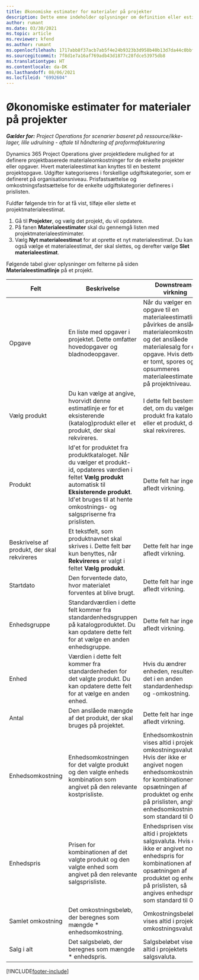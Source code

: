 ```yaml
---
title: Økonomiske estimater for materialer på projekter
description: Dette emne indeholder oplysninger om definition eller estimering af projektbaserede materialer.
author: rumant
ms.date: 03/30/2021
ms.topic: article
ms.reviewer: kfend
ms.author: rumant
ms.openlocfilehash: 1717abb8f37acb7ab5f4e24b9323b3d958b40b13d7da44c0bbfa88eea28b99ef
ms.sourcegitcommit: 7f8d1e7a16af769adb43d1877c28fdce53975db8
ms.translationtype: HT
ms.contentlocale: da-DK
ms.lasthandoff: 08/06/2021
ms.locfileid: "6992604"
---
```

# <a name="financial-estimates-for-materials-on-projects"></a>Økonomiske estimater for materialer på projekter

_**Gælder for:** Project Operations for scenarier baseret på ressource/ikke-lager, lille udrulning - aftale til håndtering af proformafakturering_

Dynamics 365 Project Operations giver projektledere mulighed for at definere projektbaserede materialeomkostninger for de enkelte projekter eller opgaver. Hvert materialeestimat kan knyttes til en bestemt projektopgave. Udgifter kategoriseres i forskellige udgiftskategorier, som er defineret på organisationsniveau. Prisfastsættelse og omkostningsfastsættelse for de enkelte udgiftskategorier defineres i prislisten. 

Fuldfør følgende trin for at få vist, tilføje eller slette et projektmaterialeestimat.

1. Gå til **Projekter**, og vælg det projekt, du vil opdatere.
2. På fanen **Materialeestimater** skal du gennemgå listen med projektmaterialeestimimater.
3. Vælg **Nyt materialeestimat** for at oprette et nyt materialeestimat. Du kan også vælge et materialeestimat, der skal slettes, og derefter vælge **Slet materialeestimat**.

Følgende tabel giver oplysninger om felterne på siden **Materialeestimatlinje** på et projekt. 

| **Felt** | **Beskrivelse** | **Downstream-virkning** |
| --- | --- | --- |
| Opgave | En liste med opgaver i projektet. Dette omfatter hovedopgaver og bladnodeopgaver. | Når du vælger en opgave til en materialeestimatlinje, påvirkes de anslåede materialeomkostninger og det anslåede materialesalg for en opgave. Hvis dette felt er tomt, spores og opsummeres materialeestimatet kun på projektniveau. |
| Vælg produkt |  Du kan vælge at angive, hvorvidt denne estimatlinje er for et eksisterende (katalog)produkt eller et produkt, der skal rekvireres. | I dette felt bestemmes det, om du vælger et produkt fra kataloget eller et produkt, der skal rekvireres. |
| Produkt | Id'et for produktet fra produktkataloget. Når du vælger et produkt-id, opdateres værdien i feltet **Vælg produkt** automatisk til **Eksisterende produkt**. Id'et bruges til at hente omkostnings- og salgspriserne fra prislisten. | Dette felt har ingen afledt virkning. |
| Beskrivelse af produkt, der skal rekvireres | Et tekstfelt, som produktnavnet skal skrives i. Dette felt bør kun benyttes, når **Rekvireres** er valgt i feltet **Vælg produkt**.| Dette felt har ingen afledt virkning. |
| Startdato | Den forventede dato, hvor materialet forventes at blive brugt. | Dette felt har ingen afledt virkning. |
| Enhedsgruppe | Standardværdien i dette felt kommer fra standardenhedsgruppen på katalogproduktet. Du kan opdatere dette felt for at vælge en anden enhedsgruppe. | Dette felt har ingen afledt virkning. |
| Enhed | Værdien i dette felt kommer fra standardenheden for det valgte produkt. Du kan opdatere dette felt for at vælge en anden enhed. | Hvis du ændrer enheden, resulterer det i en anden standardenhedspris og -omkostning. |
| Antal | Den anslåede mængde af det produkt, der skal bruges på projektet. | Dette felt har ingen afledt virkning. |
| Enhedsomkostning | Enhedsomkostningen for det valgte produkt og den valgte enheds kombination som angivet på den relevante kostprisliste. | Enhedsomkostningen vises altid i projektets omkostningsvaluta. Hvis der ikke er angivet nogen enhedsomkostninger for kombinationen af opsætningen af produktet og enheden på prislisten, angives enhedsomkostningen som standard til 0,00. |
| Enhedspris | Prisen for kombinationen af det valgte produkt og den valgte enhed som angivet på den relevante salgsprisliste. | Enhedsprisen vises altid i projektets salgsvaluta. Hvis der ikke er angivet nogen enhedspris for kombinationen af opsætningen af produktet og enheden på prislisten, så angives enhedsprisen som standard til 0,00.|
| Samlet omkostning | Det omkostningsbeløb, der beregnes som mængde \* enhedsomkostning.| Omkostningsbeløbet vises altid i projektets omkostningsvaluta. |
| Salg i alt | Det salgsbeløb, der beregnes som mængde \* enhedspris. | Salgsbeløbet vises altid i projektets salgsvaluta. |


[!INCLUDE[footer-include](../includes/footer-banner.md)]
